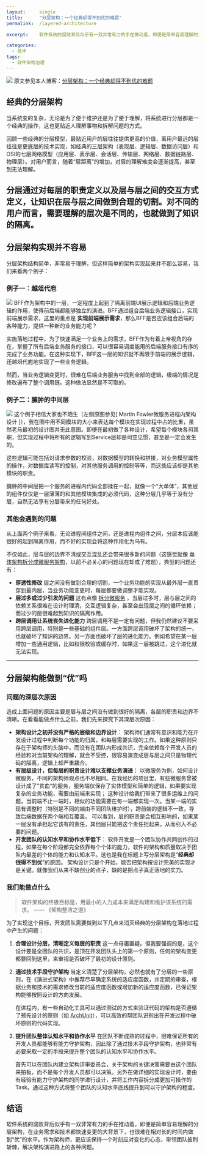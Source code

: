 ```yaml
---
layout:     single
title:      "分层架构：一个经典却得不到优的难题"
permalink:  /layered-architecture

excerpt:    软件系统的腐败背后似乎有一双非常有力的手在推动着，即便是简单容易理解的分层架构。在业务需求和技术都快速变更的大背景下，也很难在相对长的时间内做到“优”的水平。作为架构师，应该保持时刻应对变化的心态，带领团队披荆斩棘，解决架构演进路上的问题。

categories:
  - 技术
tags: 
  - 软件架构治理
---
```


![](/assets/images/2022-05-05/banner.jpg)
原文参见本人博客：[分层架构：一个经典却得不到优的难题](https://www.maguangguang.xyz/layered-architecture)

## 经典的分层架构
当系统变的复杂，无论是为了便于维护还是为了便于理解，将系统进行分层都是一个经典的操作，这也更贴近人理解事物和拆解问题的方式。

回顾一些经典的分层模型，最贴近用户的层往往提供更高的价值，离用户最远的层往往是更底层的技术实现，如经典的三层架构（表现层、逻辑层、数据访问层）和OSI的七层网络模型（应用层、表示层、会话层、传输层、网络层、数据链路层、物理层）。对用户而言，随着“层距离”的增加，对层的理解难度会逐渐提高，甚至到无法理解。

分层通过对每层的职责定义以及层与层之间的交互方式定义，让知识在层与层之间做到合理的切割。对不同的用户而言，需要理解的层次是不同的，也就做到了知识的隔离。
----
## 分层架构实现并不容易
分层架构结构简单，非常易于理解，但这样简单的架构实现起来并不那么容易，我们来看两个例子：
### 例子一：越俎代庖
![](/assets/images/2022-05-05/分层架构-01.png)
BFF作为架构中的一层，一定程度上起到了隔离前端UI展示逻辑和后端业务逻辑的作用，使得前后端都能够独立的演进。BFF通过组合后端业务逻辑接口，实现前端展示需求，这里的重点是 **实现前端展示需求**，那么BFF是否应该组合后端的各种能力，提供一种新的业务能力呢？

实施落地过程中，为了快速满足一个业务上的需求，BFF作为有着上帝视角的存在，掌握了所有后端业务服务的接口，可以很容易调度能用的后端服务接口有序的完成了业务功能。在这种实现下，BFF这一层的知识就不再限于前端的展示逻辑，还越俎代庖地实现了一些业务逻辑。

然而，当业务逻辑变更时，很难在后端业务服务中找到全部的逻辑，极端的情况是修改遍布了整个调用链。这种做法显然是不可取的。

### 例子二：臃肿的中间层
![](/assets/images/臃肿的中间层.png)
这个例子相信大家也不陌生（左侧原图参见[ Martin Fowler微服务进程内架构设计 ]），我在图中用不同模块的大小来表达每个模块在实现过程中占的比重，虽然老马最初的设计图并无此意图。即便在最初做了各种设计，希望每个模块各司其职，但实现过程中将所有的逻辑写到Service层却是司空见惯，甚至是一定会发生的。

这些逻辑可能包括对请求参数的校验，对数据模型的转换和拼接，对业务模型属性的操作，对数据库读写的控制，对其他服务调用的控制等等，而这些应该却是其他模块的职责。

臃肿的中间层把一个服务的进程内代码全部揉在一起，就像一个“大单体”，其他层的组件仅仅是一层薄薄的和其他模块集成的必须代码，这种分层几乎等于没有分层，自然无法享有分层带来的任何好处。

### 其他会遇到的问题
从上面两个例子来看，无论进程间组件之间，还是进程内组件之间，分层本应该能很好的起到隔离作用，而不好的实现会将这种作用化为乌有。

不仅如此，层与层的边界不清或交互混乱还会带来很多新的问题（这感觉就像 [单体架构拆分成微服务架构](https://www.maguangguang.xyz/services-split-in-iterative-development)，以前不必关心的问题现在却成了难题），典型的问题还有：
- **穿透性修改**
	层之间没有做到合理的切割，一个业务功能的实现从最外层一直贯穿到最内层，当业务功能变更时，每层都要做调整才能实现。
- **层过多或过少引发的问题**
	这有点像 [拆分微服务](https://www.maguangguang.xyz/services-split-in-iterative-development) ，当层过多时，层与层之间的依赖关系很难在设计时理清，交互逻辑复杂，甚至会出现层之间的循环依赖；而过少的层很难起到知识的隔离作用。
- **跨层调用让系统丧失进化能力**
	跨层调用不是一定有问题，但我仍然建议不要采用跨层调用，特别是一些基础的组件层。一方面跨层调用破坏了架构的统一，也就破坏了知识的边界。另一方面也破坏了层的进化能力。例如希望在某一层增加一些通用逻辑，比如权限校验或缓存时，如果这一层被跳过，这个进化就无法实现。

----

## 分层架构能做到“优”吗
### 问题的深层次原因
造成上面问题的原因主要是层与层之间没有做到很好的隔离，各层的职责和边界不清晰。在看看能做点什么之前，我们先来探究下其深层次原因：
- **架构设计之初并没有严格的层级和边界设计**：
	架构师们通常有意识和能力在开发设计过程中判断每个功能的归属，和每层需要实现的工作。如果这种原则只存在于架构师的头脑中，而没有在团队内形成共识，完全依赖每个开发人员的经验和对当前架构的理解，就会不受控，很容易演变成层与层之间只是物理代码的隔离，逻辑上却严重耦合。
- **有层级设计，但每层的职责设计难以支撑业务演进**：
	以微服务为例，如何设计微服务，不同的架构师观点也不尽相同。在我经历的项目里，有些微服务曾被设计成了”贫血“的服务，服务端仅保存了实体模型和简单的逻辑，如果要实现复杂的业务功能，需要由前端来实现；
	这种设计给我们带来了很多运维上的问题，当前端不止一端时，相似的功能需要在每一端都实现一次。当某一端的实现有调整时（特别是不同的端由不同团队维护时），跨前端的逻辑不一致，导致后端数据在两个端相互覆盖。
	可以看到，层的职责是会相互影响的，如果某一层没有承担起它该有的责任，其他层只能把这个责任担起来，从而引入不必要的问题。
- **开发团队的认知水平和协作水平低下**：
	软件开发是一个团队协作共同创作的过程，如果在每个阶段都完全依靠每个个体的能力，软件的架构和质量取决于团队内最差的个体的能力和认知水平。这也是我在标题上写分层架构是“**经典却很得不到优**”的原因。
	架构设计只是个开始，能否把架构按设计完美的实现才是关键。就像我们从来不缺创业的点子，缺的是把点子真正落地的实力。
### 我们能做点什么
> 软件架构的终极目标是，用最小的人力成本来满足构建和维护该系统的需求。 —— 《架构整洁之道》

为了实现这个目标，开发团队需要做到以下几点来消灭经典的分层架构在落地过程中产生的问题：

1. **合理设计分层，清晰定义每层的职责**
	这一点毋庸置疑。但我要强调的是，这个设计要是全团队的共识，是顶在开发团队头上的第一个原则，任何的架构变更都要回到这里，来审视是否破坏了最初的设计原则。

2. **通过技术手段守护架构**
	当定义清楚了分层架构，必然也就有了分层的一些原则，在《演进式架构》中推荐尽早确定系统的适应度函数，并定期的审查，根据业务和技术的需求修改当前的适应度函数或增加新的适应度函数，已保证架构能够按照设计的方向发展。

	在进程内，有一些自动化工具可以通过测试的方式来验证代码的架构是否遵循了预先设计的原则（如 [ArchUnit](https://www.archunit.org/)），可以高效的帮团队识别出在开发过程中破坏原则的代码实现。

3. **提升团队整体认知水平和协作水平**
	在团队不断成熟的过程中，很难保证所有的开发人员都能够有能力守护架构，因此除了通过技术手段守护架构，也非常有必要采取一定的手段来提升整个团队的认知水平和协作水平。

	首先可以在团队内建立架构评审委员会，关于架构的关键决策需要由这个团队来拍板，而不是每个开发人员都可以决策。另外在做详细的实现设计时，要由有经验有能力守护架构的同学进行设计，并将工作内容拆分成更加可操作的Task。通过这种方式将整个团队的认知水平底线提升到可以守护架构的程度。

## 结语
软件系统的腐败背后似乎有一双非常有力的手在推动着，即便是简单容易理解的分层架构，在业务需求和技术都快速变更的大背景下，也很难在相对长的时间内做到“优”的水平。作为架构师，更应该保持一个时刻应对变化的心态，带领团队披荆斩棘，解决架构演进路上的各种问题。
